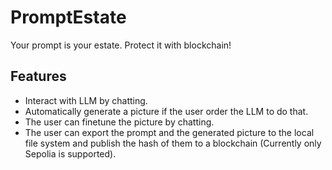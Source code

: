 # PromptEstate

Your prompt is your estate. Protect it with blockchain!

## Features

- Interact with LLM by chatting.
- Automatically generate a picture if the user order the LLM to do that.
- The user can finetune the picture by chatting.
- The user can export the prompt and the generated picture to the local file system and publish the hash of them to a blockchain (Currently only Sepolia is supported).
